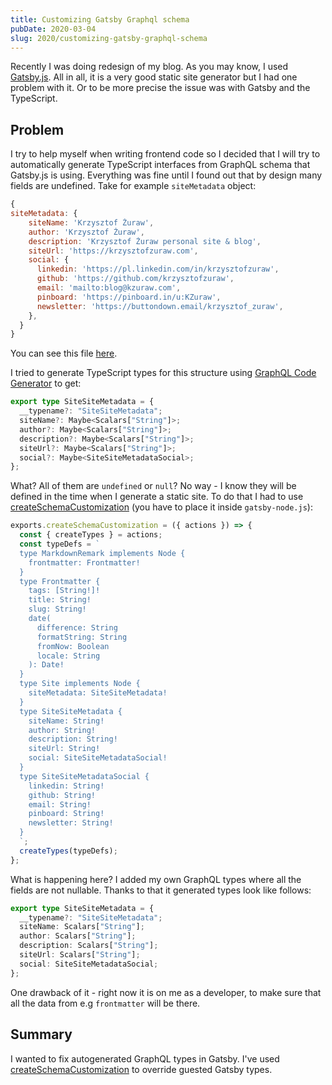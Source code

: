 ```yaml
---
title: Customizing Gatsby Graphql schema
pubDate: 2020-03-04
slug: 2020/customizing-gatsby-graphql-schema
---
```


Recently I was doing redesign of my blog. As you may know, I used [Gatsby.js](https://www.gatsbyjs.org/). All in all, it is a very good static site generator but I had one problem with it. Or to be more precise the issue was with Gatsby and the TypeScript.

## Problem

I try to help myself when writing frontend code so I decided that I will try to automatically generate TypeScript interfaces from GraphQL schema that Gatsby.js is using. Everything was fine until I found out that by design many fields are undefined. Take for example `siteMetadata` object:

```js
{
siteMetadata: {
    siteName: 'Krzysztof Żuraw',
    author: 'Krzysztof Żuraw',
    description: 'Krzysztof Żuraw personal site & blog',
    siteUrl: 'https://krzysztofzuraw.com',
    social: {
      linkedin: 'https://pl.linkedin.com/in/krzysztofzuraw',
      github: 'https://github.com/krzysztofzuraw',
      email: 'mailto:blog@kzuraw.com',
      pinboard: 'https://pinboard.in/u:KZuraw',
      newsletter: 'https://buttondown.email/krzysztof_zuraw',
    },
  }
}
```

You can see this file [here](https://github.com/krzysztofzuraw/blog/blob/master/gatsby-config.js).

I tried to generate TypeScript types for this structure using [GraphQL Code Generator](https://graphql-code-generator.com/) to get:

```ts
export type SiteSiteMetadata = {
  __typename?: "SiteSiteMetadata";
  siteName?: Maybe<Scalars["String"]>;
  author?: Maybe<Scalars["String"]>;
  description?: Maybe<Scalars["String"]>;
  siteUrl?: Maybe<Scalars["String"]>;
  social?: Maybe<SiteSiteMetadataSocial>;
};
```

What? All of them are `undefined` or `null`? No way - I know they will be defined in the time when I generate a static site. To do that I had to use [createSchemaCustomization](https://www.gatsbyjs.org/docs/schema-customization/) (you have to place it inside `gatsby-node.js`):

```js
exports.createSchemaCustomization = ({ actions }) => {
  const { createTypes } = actions;
  const typeDefs = `
  type MarkdownRemark implements Node {
    frontmatter: Frontmatter!
  }
  type Frontmatter {
    tags: [String!]!
    title: String!
    slug: String!
    date(
      difference: String
      formatString: String
      fromNow: Boolean
      locale: String
    ): Date!
  }
  type Site implements Node {
    siteMetadata: SiteSiteMetadata!
  }
  type SiteSiteMetadata {
    siteName: String!
    author: String!
    description: String!
    siteUrl: String!
    social: SiteSiteMetadataSocial!
  }
  type SiteSiteMetadataSocial {
    linkedin: String!
    github: String!
    email: String!
    pinboard: String!
    newsletter: String!
  }
  `;
  createTypes(typeDefs);
};
```

What is happening here? I added my own GraphQL types where all the fields are not nullable. Thanks to that it generated types look like follows:

```ts
export type SiteSiteMetadata = {
  __typename?: "SiteSiteMetadata";
  siteName: Scalars["String"];
  author: Scalars["String"];
  description: Scalars["String"];
  siteUrl: Scalars["String"];
  social: SiteSiteMetadataSocial;
};
```

One drawback of it - right now it is on me as a developer, to make sure that all the data from e.g `frontmatter` will be there.

## Summary

I wanted to fix autogenerated GraphQL types in Gatsby. I've used [createSchemaCustomization](https://www.gatsbyjs.org/docs/schema-customization/) to override guested Gatsby types.
